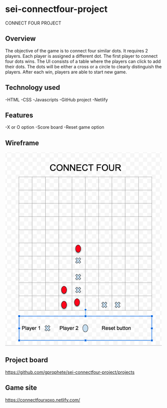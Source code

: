 # sei-connectfour-project
CONNECT FOUR PROJECT

## Overview

The objective of the game is to connect four similar dots. It requires 2 players. Each player is assigned a different dot. The first player to connect four dots wins. The UI consists of a table where the players can click to add their dots. The dots will be either a cross or a circle to clearly distinguish the players. After each win, players are able to start new game. 

## Technology used

-HTML
-CSS
-Javascripts
-GitHub project
-Netlify

## Features
-X or O option
-Score board
-Reset game option

## Wireframe

![](2020-04-13-23-50-24.png)

## Project board
https://github.com/gprophete/sei-connectfour-project/projects

## Game site
https://connectfourxoxo.netlify.com/
